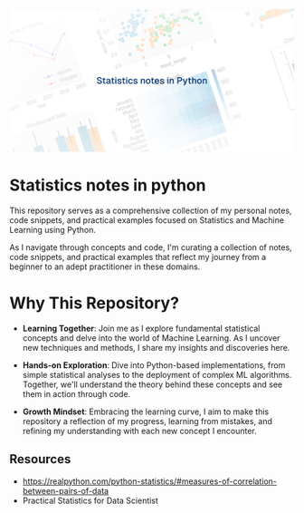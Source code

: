 ![image](./images/Header.png)

# Statistics notes in python

This repository serves as a comprehensive collection of my personal notes, code snippets, and practical examples focused on Statistics and Machine Learning using Python.

As I navigate through concepts and code, I'm curating a collection of notes, code snippets, and practical examples that reflect my journey from a beginner to an adept practitioner in these domains.

# Why This Repository?

- **Learning Together**: Join me as I explore fundamental statistical concepts and delve into the world of Machine Learning. As I uncover new techniques and methods, I share my insights and discoveries here.

- **Hands-on Exploration**: Dive into Python-based implementations, from simple statistical analyses to the deployment of complex ML algorithms. Together, we'll understand the theory behind these concepts and see them in action through code.

- **Growth Mindset**: Embracing the learning curve, I aim to make this repository a reflection of my progress, learning from mistakes, and refining my understanding with each new concept I encounter.

## Resources
- https://realpython.com/python-statistics/#measures-of-correlation-between-pairs-of-data
- Practical Statistics for Data Scientist 